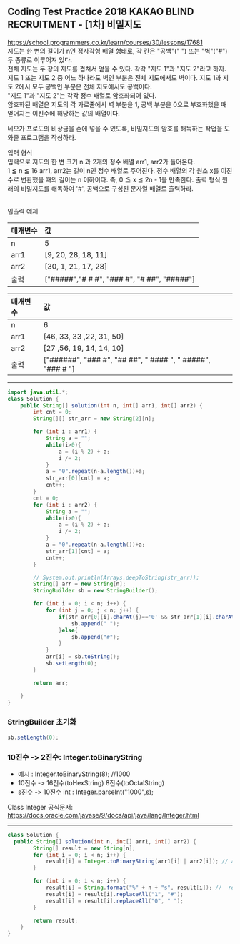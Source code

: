 ## Coding Test Practice 2018 KAKAO BLIND RECRUITMENT - [1차] 비밀지도

https://school.programmers.co.kr/learn/courses/30/lessons/17681
<br>
지도는 한 변의 길이가 n인 정사각형 배열 형태로, 각 칸은 "공백"(" ") 또는 "벽"("#") 두 종류로 이루어져 있다.
<br>전체 지도는 두 장의 지도를 겹쳐서 얻을 수 있다. 각각 "지도 1"과 "지도 2"라고 하자. 지도 1 또는 지도 2 중 어느 하나라도 벽인 부분은 전체 지도에서도 벽이다. 지도 1과 지도 2에서 모두 공백인 부분은 전체 지도에서도 공백이다.
<br>"지도 1"과 "지도 2"는 각각 정수 배열로 암호화되어 있다.
<br>암호화된 배열은 지도의 각 가로줄에서 벽 부분을 1, 공백 부분을 0으로 부호화했을 때 얻어지는 이진수에 해당하는 값의 배열이다.

네오가 프로도의 비상금을 손에 넣을 수 있도록, 비밀지도의 암호를 해독하는 작업을 도와줄 프로그램을 작성하라.

입력 형식<br>
입력으로 지도의 한 변 크기 n 과 2개의 정수 배열 arr1, arr2가 들어온다.
<br>
1 ≦ n ≦ 16
arr1, arr2는 길이 n인 정수 배열로 주어진다.
정수 배열의 각 원소 x를 이진수로 변환했을 때의 길이는 n 이하이다. 즉, 0 ≦ x ≦ 2n - 1을 만족한다.
출력 형식
원래의 비밀지도를 해독하여 '#', 공백으로 구성된 문자열 배열로 출력하라.

<br>
입출력 예제 <br> 

|매개변수	|값|
|:---|:---|
|n	|5|
|arr1	|[9, 20, 28, 18, 11]|
|arr2|	[30, 1, 21, 17, 28]|
|출력	|["#####","# # #", "### #", "# ##", "#####"]|


|매개변수	|값|
|:---|:---|
|n	|6|
|arr1	|[46, 33, 33 ,22, 31, 50]|
|arr2	|[27 ,56, 19, 14, 14, 10]|
|출력	|["######", "### #", "## ##", " #### ", " #####", "### # "]|

***
```java
import java.util.*;
class Solution {
    public String[] solution(int n, int[] arr1, int[] arr2) {
        int cnt = 0;
        String[][] str_arr = new String[2][n];

        for (int i : arr1) {
            String a = "";
            while(i>0){
                a = (i % 2) + a;
                i /= 2;
            }
            a = "0".repeat(n-a.length())+a;
            str_arr[0][cnt] = a;
            cnt++;
        }
        cnt = 0;
        for (int i : arr2) {
            String a = "";
            while(i>0){
                a = (i % 2) + a;
                i /= 2;
            }
            a = "0".repeat(n-a.length())+a;
            str_arr[1][cnt] = a;
            cnt++;
        }

        // System.out.println(Arrays.deepToString(str_arr));
        String[] arr = new String[n];
        StringBuilder sb = new StringBuilder();

        for (int i = 0; i < n; i++) {
            for (int j = 0; j < n; j++) {
                if(str_arr[0][i].charAt(j)=='0' && str_arr[1][i].charAt(j)=='0'){
                    sb.append(" ");
                }else{
                    sb.append("#");
                }
            }
            arr[i] = sb.toString();
            sb.setLength(0);
        }

        return arr;

    }
}
```

### StringBuilder 초기화
```java
sb.setLength(0);
```

### 10진수 -> 2진수: Integer.toBinaryString
- 예시 : Integer.toBinaryString(8); //1000 
- 10진수 -> 16진수(toHexString) 8진수(toOctalString)
- s진수 -> 10진수 int : Integer.parseInt("1000",s);

Class Integer 공식문서: https://docs.oracle.com/javase/9/docs/api/java/lang/Integer.html

***
```java
class Solution {
  public String[] solution(int n, int[] arr1, int[] arr2) {
        String[] result = new String[n];
        for (int i = 0; i < n; i++) {
            result[i] = Integer.toBinaryString(arr1[i] | arr2[i]); // arr1[i], arr2[i] 둘 중 하나라도 1이면 1
        }

        for (int i = 0; i < n; i++) {
            result[i] = String.format("%" + n + "s", result[i]); //  repeat 사용: result[i] = "0".repeat(n-result[i].length())+(n-result[i];
            result[i] = result[i].replaceAll("1", "#");
            result[i] = result[i].replaceAll("0", " ");
        }

        return result;
    }
}

```


